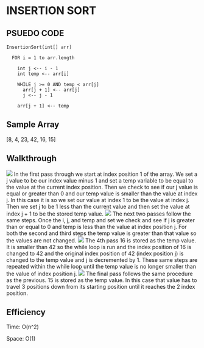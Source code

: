 # INSERTION SORT

## PSUEDO CODE

    InsertionSort(int[] arr)

      FOR i = 1 to arr.length
      
        int j <-- i - 1
        int temp <-- arr[i]
        
        WHILE j >= 0 AND temp < arr[j]
          arr[j + 1] <-- arr[j]
          j <-- j - 1
          
        arr[j + 1] <-- temp

## Sample Array

[8, 4, 23, 42, 16, 15]

## Walkthrough

![](./assets/step1.jpg)
In the first pass through we start at index position 1 of the array. We set a j value to be our index value minus 1 and set a temp variable to be equal to the value at the current index position. Then we check to see if our j value is equal or greater than 0 and our temp value is smaller than the value at index j. In this case it is so we set our value at index 1 to be the value at index j. Then we set j to be 1 less than the current value and then set the value at index j + 1 to be the stored temp value.
![](./assets/step2_3.jpg)
The next two passes follow the same steps. Once the i, j, and temp and set we check and see if j is greater than or equal to 0 and temp is less than the value at index position j. For both the second and third steps the temp value is greater than that value so the values are not changed.
![](./assets/step4.jpg)
The 4th pass 16 is stored as the temp value. It is smaller than 42 so the while loop is run and the index position of 16 is changed to 42 and the original index position of 42 (index position j) is changed to the temp value and j is decremented by 1. These same steps are repeated within the while loop until the temp value is no longer smaller than the value of index position j.
![](./assets/step5.jpg)
The final pass follows the same procedure as the previous. 15 is stored as the temp value. In this case that value has to travel 3 positions down from its starting position until it reaches the 2 index position.

## Efficiency
Time: O(n^2)

Space: O(1)
